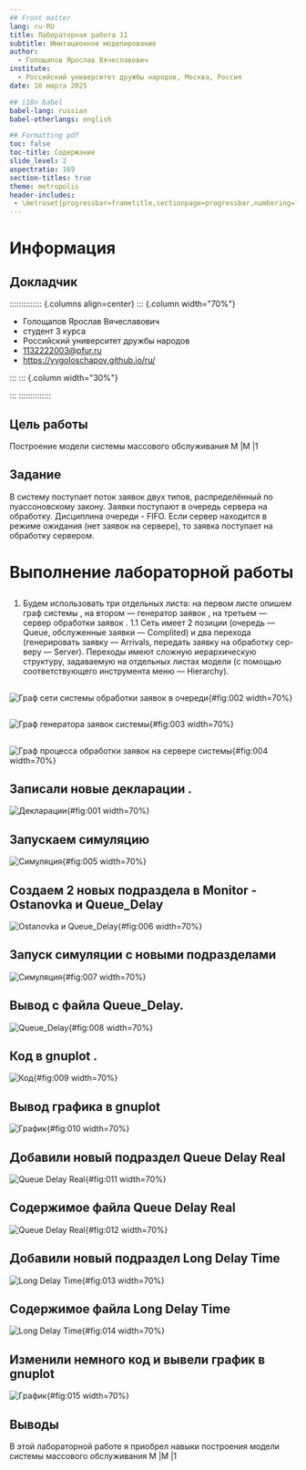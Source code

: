 ```yaml
---
## Front matter
lang: ru-RU
title: Лабораторная работа 11
subtitle: Имитационное моделирование
author:
  - Голощапов Ярослав Вячеславович
institute:
  - Российский университет дружбы народов, Москва, Россия
date: 10 марта 2025

## i18n babel
babel-lang: russian
babel-otherlangs: english

## Formatting pdf
toc: false
toc-title: Содержание
slide_level: 2
aspectratio: 169
section-titles: true
theme: metropolis
header-includes:
 - \metroset{progressbar=frametitle,sectionpage=progressbar,numbering=fraction}
---
```


# Информация

## Докладчик

:::::::::::::: {.columns align=center}
::: {.column width="70%"}

  * Голощапов Ярослав Вячеславович
  * студент 3 курса
  * Российский университет дружбы народов
  * [1132222003@pfur.ru](mailto:1132222003@pfur.ru)
  * <https://yvgoloschapov.github.io/ru/>

:::
::: {.column width="30%"}


:::
::::::::::::::

## Цель работы

Построение модели системы массового обслуживания M |M |1

## Задание

В систему поступает поток заявок двух типов, распределённый по пуассоновскому
закону. Заявки поступают в очередь сервера на обработку. Дисциплина очереди -
FIFO. Если сервер находится в режиме ожидания (нет заявок на сервере), то заявка
поступает на обработку сервером.

# Выполнение лабораторной работы

## 

1. Будем использовать три отдельных листа: на первом листе опишем граф системы
 , на втором — генератор заявок , на третьем — сервер обработки
заявок .
1.1 Сеть имеет 2 позиции (очередь — Queue, обслуженные заявки — Complited)
и два перехода (генерировать заявку — Arrivals, передать заявку на обработку сер-
веру — Server). Переходы имеют сложную иерархическую структуру, задаваемую
на отдельных листах модели (с помощью соответствующего инструмента меню —
Hierarchy).

##

![Граф сети системы обработки заявок в очереди](image/02.png){#fig:002 width=70%}

##

![Граф генератора заявок системы](image/03.png){#fig:003 width=70%}

##

![Граф процесса обработки заявок на сервере системы](image/04.png){#fig:004 width=70%}

## Записали новые декларации . 

![Декларации](image/01.png){#fig:001 width=70%}

## Запускаем симуляцию

![Симуляция](image/05.png){#fig:005 width=70%}

## Создаем 2 новых подраздела в Monitor - Ostanovka и Queue_Delay 

![Ostanovka и Queue_Delay](image/06.png){#fig:006 width=70%}

## Запуск симуляции с новыми подразделами 

![Симуляция](image/07.png){#fig:007 width=70%}

## Вывод с файла Queue_Delay.

![Queue_Delay](image/08.png){#fig:008 width=70%}

## Код в gnuplot .

![Код](image/09.png){#fig:009 width=70%}

## Вывод графика в  gnuplot 

![График](image/10.png){#fig:010 width=70%}

## Добавили новый подраздел Queue Delay Real 

![Queue Delay Real](image/11.png){#fig:011 width=70%}

## Содержимое файла  Queue Delay Real 

![Queue Delay Real](image/12.png){#fig:012 width=70%}

## Добавили новый подраздел Long Delay Time 

![Long Delay Time](image/13.png){#fig:013 width=70%}

## Содержимое файла Long Delay Time 

![Long Delay Time](image/14.png){#fig:014 width=70%}

## Изменили немного код и вывели график в gnuplot

![График](image/15.png){#fig:015 width=70%}



## Выводы

В этой лабораторной работе я приобрел навыки построения модели системы массового обслуживания M |M |1

